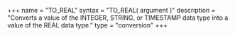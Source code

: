 +++
name = "TO_REAL"
syntax = "TO_REAL( argument <any type> )"
description = "Converts a value of the INTEGER, STRING, or TIMESTAMP data type into a value of the REAL data type."
type = "conversion"
+++

